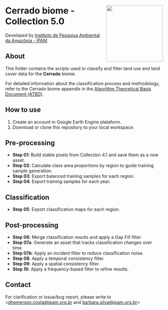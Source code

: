 <div>
    <img src='https://github.com/mapbiomas-brazil/cerrado/blob/mapbiomas60/2-general-map/www/ipam_logo.jpg?raw=true' height='auto' width='180' align='right'>
    <h1>Cerrado biome - Collection 5.0</h1>
</div>

Developed by [Instituto de Pesquisa Ambiental da Amazônia - IPAM](https://ipam.org.br/)<br>

## About
This folder contains the scripts used to classify and filter land use and land cover data for the **Cerrado** biome.

For detailed information about the classification process and methodology, refer to the Cerrado biome appendix in the [Algorithm Theoretical Basis Document (ATBD)](https://mapbiomas.org/download-dos-atbds).

## How to use
1. Create an account in Google Earth Engine plataform.
2. Download or clone this repository to your local workspace.
   
## Pre-processing
- **Step 01**: Build stable pixels from Collection 4.1 and save them as a new asset.  
- **Step 02**: Calculate class area proportions by region to guide training sample generation.  
- **Step 03**: Export balanced training samples for each region.  
- **Step 04**: Export training samples for each year.

## Classification
- **Step 05**: Export classification maps for each region.

## Post-processing
- **Step 06**: Merge classification results and apply a Gap Fill filter.  
- **Step 07a**: Generate an asset that tracks classification changes over time.  
- **Step 07b**: Apply an incident filter to reduce classification noise.  
- **Step 08**: Apply a temporal consistency filter.  
- **Step 09**: Apply a spatial consistency filter.  
- **Step 10**: Apply a frequency-based filter to refine results.

## Contact
For clarification or issue/bug report, please write to <dhemerson.costa@ipam.org.br and barbara.silva@ipam.org.br>
